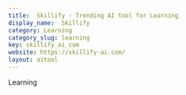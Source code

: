 ```yaml
---
title:  Skillify - Trending AI tool for Learning
display_name:  Skillify
category: Learning
category_slug: learning
key: skillify_ai_com
website: https://skillify-ai.com/
layout: aitool
---
```


Learning
